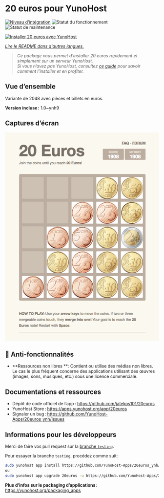 <!--
Nota bene : ce README est automatiquement généré par <https://github.com/YunoHost/apps/tree/master/tools/readme_generator>
Il NE doit PAS être modifié à la main.
-->

# 20 euros pour YunoHost

[![Niveau d’intégration](https://dash.yunohost.org/integration/20euros.svg)](https://dash.yunohost.org/appci/app/20euros) ![Statut du fonctionnement](https://ci-apps.yunohost.org/ci/badges/20euros.status.svg) ![Statut de maintenance](https://ci-apps.yunohost.org/ci/badges/20euros.maintain.svg)

[![Installer 20 euros avec YunoHost](https://install-app.yunohost.org/install-with-yunohost.svg)](https://install-app.yunohost.org/?app=20euros)

*[Lire le README dans d'autres langues.](./ALL_README.md)*

> *Ce package vous permet d’installer 20 euros rapidement et simplement sur un serveur YunoHost.*  
> *Si vous n’avez pas YunoHost, consultez [ce guide](https://yunohost.org/install) pour savoir comment l’installer et en profiter.*

## Vue d’ensemble

Variante de 2048 avec pièces et billets en euros.

**Version incluse :** 1.0~ynh9

## Captures d’écran

![Capture d’écran de 20 euros](./doc/screenshots/Screenshot-20euros.jpg)

## :red_circle: Anti-fonctionnalités

- **Ressources non libres **: Contient ou utilise des médias non libres. Le cas le plus fréquent concerne des applications utilisant des œuvres (images, sons, musiques, etc.) sous une licence commerciale.

## Documentations et ressources

- Dépôt de code officiel de l’app : <https://github.com/jatekos101/20euros>
- YunoHost Store : <https://apps.yunohost.org/app/20euros>
- Signaler un bug : <https://github.com/YunoHost-Apps/20euros_ynh/issues>

## Informations pour les développeurs

Merci de faire vos pull request sur la [branche `testing`](https://github.com/YunoHost-Apps/20euros_ynh/tree/testing).

Pour essayer la branche `testing`, procédez comme suit :

```bash
sudo yunohost app install https://github.com/YunoHost-Apps/20euros_ynh/tree/testing --debug
ou
sudo yunohost app upgrade 20euros -u https://github.com/YunoHost-Apps/20euros_ynh/tree/testing --debug
```

**Plus d’infos sur le packaging d’applications :** <https://yunohost.org/packaging_apps>
